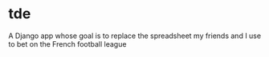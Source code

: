 tde
===

A Django app whose goal is to replace the spreadsheet my friends and I use to bet on the French football league
